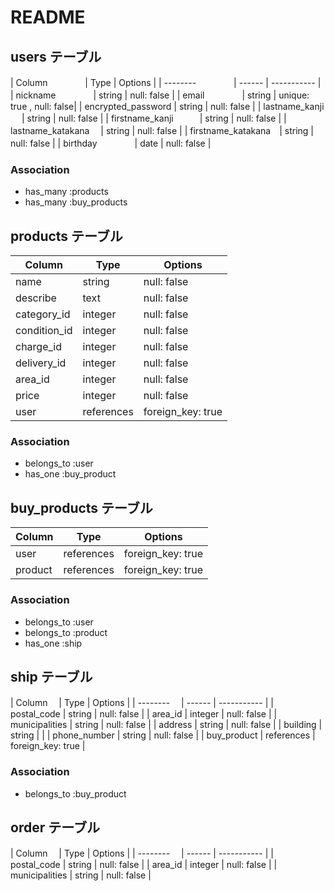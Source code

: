 # README

## users テーブル

| Column       　　　　| Type   | Options     |
| --------     　　　　| ------ | ----------- |
| nickname     　　　　| string | null: false |
| email        　　　　| string | unique: true , null: false|
| encrypted_password  | string | null: false |
| lastname_kanji   　 | string | null: false |
| firstname_kanji　　　| string | null: false |
| lastname_katakana  　| string | null: false |
| firstname_katakana　| string | null: false |
| birthday     　　　　| date   | null: false |

### Association

- has_many :products
- has_many :buy_products

## products テーブル

| Column      | Type         | Options     |
| ------      | ------       | ----------- |
| name        | string       | null: false |
| describe    | text         | null: false |
| category_id | integer      | null: false |
| condition_id| integer      | null: false |
| charge_id   | integer      | null: false |
| delivery_id | integer      | null: false |
| area_id     | integer      | null: false |
| price       | integer      | null: false |
| user        | references   | foreign_key: true  |

### Association

- belongs_to :user
- has_one :buy_product

## buy_products テーブル

| Column         | Type       | Options     |
| ------         | ---------- | ----------- |
| user           | references | foreign_key: true |
| product        | references | foreign_key: true |
 
### Association

- belongs_to :user
- belongs_to :product
- has_one :ship

## ship テーブル

| Column       　| Type   | Options     |
| --------     　| ------ | ----------- |
| postal_code    | string     | null: false |
| area_id        | integer    | null: false |
| municipalities | string     | null: false |
| address        | string     | null: false |
| building       | string     |             |
| phone_number   | string     | null: false |
| buy_product    | references | foreign_key: true |

### Association

- belongs_to :buy_product

## order テーブル

| Column       　| Type   | Options     |
| --------     　| ------ | ----------- |
| postal_code    | string     | null: false |
| area_id        | integer    | null: false |
| municipalities | string     | null: false |

